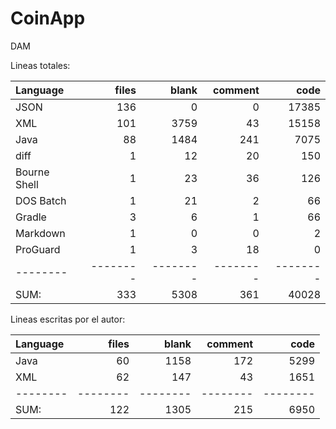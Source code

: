 # CoinApp
DAM

Lineas totales:

| Language     |    files |    blank |  comment |     code |
|:-------------|---------:|---------:|---------:|---------:|
| JSON         |      136 |        0 |        0 |    17385 |
| XML          |      101 |     3759 |       43 |    15158 |
| Java         |       88 |     1484 |      241 |     7075 |
| diff         |        1 |       12 |       20 |      150 |
| Bourne Shell |        1 |       23 |       36 |      126 |
| DOS Batch    |        1 |       21 |        2 |       66 |
| Gradle       |        3 |        6 |        1 |       66 |
| Markdown     |        1 |        0 |        0 |        2 |
| ProGuard     |        1 |        3 |       18 |        0 |
| --------     | -------- | -------- | -------- | -------- |
| SUM:         |      333 |     5308 |      361 |    40028 |


Lineas escritas por el autor:

| Language |    files |    blank |  comment |     code |
|:---------|---------:|---------:|---------:|---------:|
| Java     |       60 |     1158 |      172 |     5299 |
| XML      |       62 |      147 |       43 |     1651 |
| -------- | -------- | -------- | -------- | -------- |
| SUM:     |      122 |     1305 |      215 |     6950 |
